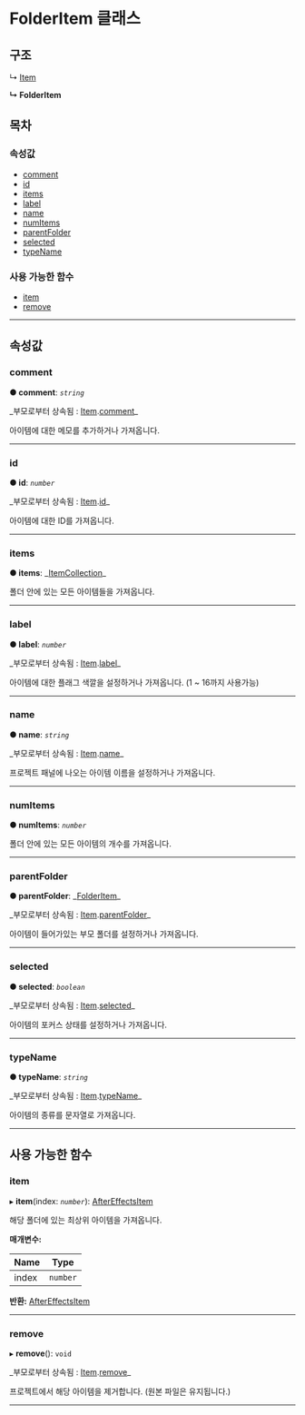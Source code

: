 # FolderItem 클래스

## 구조

↳ [Item](/javascript-api/api/item/item-class.md)

**↳ FolderItem**

## 목차

### 속성값

- [comment](/javascript-api/api/item/folderitem-class.md#comment)
- [id](/javascript-api/api/item/folderitem-class.md#id)
- [items](/javascript-api/api/item/folderitem-class.md#items)
- [label](/javascript-api/api/item/folderitem-class.md#label)
- [name](/javascript-api/api/item/folderitem-class.md#name)
- [numItems](/javascript-api/api/item/folderitem-class.md#numitems)
- [parentFolder](/javascript-api/api/item/folderitem-class.md#parentfolder)
- [selected](/javascript-api/api/item/folderitem-class.md#selected)
- [typeName](/javascript-api/api/item/folderitem-class.md#typename)

### 사용 가능한 함수

- [item](/javascript-api/api/item/folderitem-class.md#item)
- [remove](/javascript-api/api/item/folderitem-class.md#remove)

---

## 속성값

<a id="comment"></a>

### comment

**● comment**: _`string`_

\_부모로부터 상속됨 : [Item](/javascript-api/api/item/item-class.md).[comment](/javascript-api/api/item/item-class.md#comment)\_

아이템에 대한 메모를 추가하거나 가져옵니다.

---

<a id="id"></a>

### id

**● id**: _`number`_

\_부모로부터 상속됨 : [Item](/javascript-api/api/item/item-class.md).[id](/javascript-api/api/item/item-class.md#id)\_

아이템에 대한 ID를 가져옵니다.

---

<a id="items"></a>

### items

**● items**: \_[ItemCollection](/javascript-api/api/collection/itemcollection-class.md)\_

폴더 안에 있는 모든 아이템들을 가져옵니다.

---

<a id="label"></a>

### label

**● label**: _`number`_

\_부모로부터 상속됨 : [Item](/javascript-api/api/item/item-class.md).[label](/javascript-api/api/item/item-class.md#label)\_

아이템에 대한 플래그 색깔을 설정하거나 가져옵니다. (1 ~ 16까지 사용가능)

---

<a id="name"></a>

### name

**● name**: _`string`_

\_부모로부터 상속됨 : [Item](/javascript-api/api/item/item-class.md).[name](/javascript-api/api/item/item-class.md#name)\_

프로젝트 패널에 나오는 아이템 이름을 설정하거나 가져옵니다.

---

<a id="numitems"></a>

### numItems

**● numItems**: _`number`_

폴더 안에 있는 모든 아이템의 개수를 가져옵니다.

---

<a id="parentfolder"></a>

### parentFolder

**● parentFolder**: \_[FolderItem](/javascript-api/api/item/folderitem-class.md)\_

\_부모로부터 상속됨 : [Item](/javascript-api/api/item/item-class.md).[parentFolder](/javascript-api/api/item/item-class.md#parentfolder)\_

아이템이 들어가있는 부모 폴더를 설정하거나 가져옵니다.

---

<a id="selected"></a>

### selected

**● selected**: _`boolean`_

\_부모로부터 상속됨 : [Item](/javascript-api/api/item/item-class.md).[selected](/javascript-api/api/item/item-class.md#selected)\_

아이템의 포커스 상태를 설정하거나 가져옵니다.

---

<a id="typename"></a>

### typeName

**● typeName**: _`string`_

\_부모로부터 상속됨 : [Item](/javascript-api/api/item/item-class.md).[typeName](/javascript-api/api/item/item-class.md#typename)\_

아이템의 종류를 문자열로 가져옵니다.

---

## 사용 가능한 함수

<a id="item"></a>

### item

▸ **item**(index: _`number`_): [AfterEffectsItem](/javascript-api/api/item/aftereffectsitem-class.md)

해당 폴더에 있는 최상위 아이템을 가져옵니다.

**매개변수:**

| Name  | Type     |
| ----- | -------- |
| index | `number` |

**반환:** [AfterEffectsItem](/javascript-api/api/item/aftereffectsitem-class.md)

---

<a id="remove"></a>

### remove

▸ **remove**(): `void`

\_부모로부터 상속됨 : [Item](/javascript-api/api/item/item-class.md).[remove](/javascript-api/api/item/item-class.md#remove)\_

프로젝트에서 해당 아이템을 제거합니다. (원본 파일은 유지됩니다.)

---
